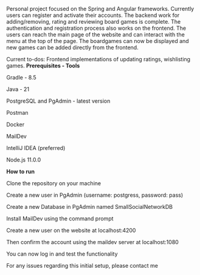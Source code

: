 Personal project focused on the Spring and Angular frameworks. Currently users can register and activate their accounts. The backend work for adding/removing, rating and reviewing board games is complete. 
The authentication and registration process also works on the frontend. 
The users can reach the main page of the website and can interact with the menu at the top of the page. 
The boardgames can now be displayed and new games can be added directly from the frontend.

Current to-dos: Frontend implementations of updating ratings, wishlisting games.
**Prerequisites - Tools**

Gradle - 8.5

Java - 21

PostgreSQL and PgAdmin - latest version

Postman

Docker

MailDev

IntelliJ IDEA (preferred)

Node.js 11.0.0

**How to run**

Clone the repository on your machine

Create a new user in PgAdmin (username: postgress, password: pass)

Create a new Database in PgAdmin named SmallSocialNetworkDB 

Install MailDev using the command prompt

Create a new user on the website at localhost:4200

Then confirm the account using the maildev server at localhost:1080

You can now log in and test the functionality

For any issues regarding this initial setup, please contact me



